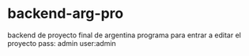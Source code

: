 # backend-arg-pro
 backend de proyecto final de argentina programa
 para entrar a editar el proyecto
pass: admin
user:admin
